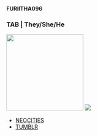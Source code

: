 <body>
<h4>FURIITHA096</h4>
<h3> <strong>TAB</strong> | They/She/He</h3>
<img src="https://64.media.tumblr.com/9eed2a225b0812143620c8cfc4f68571/9bf701f2fa4e63bd-c8/s1280x1920/99f9efb4906a72b34a5591613ad51b63943a06ff.pnj" width="200"/>
<img src="https://enchantments.carrd.co/assets/images/gallery09/a5763f4f.gif?v=5c8435d5" />
<ul>
  <li><a href="https://furiitha096.neocities.org/">NEOCITIES</a></li>
  <li><a href="https://www.tumblr.com/furiitha096">TUMBLR</a></li>
</body>
